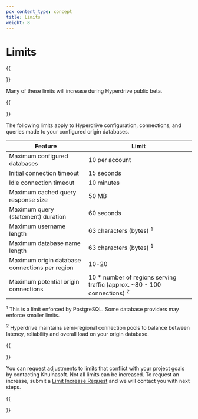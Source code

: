 ```yaml
---
pcx_content_type: concept
title: Limits
weight: 8
---
```


# Limits

{{<Aside type="note" heading="Hyperdrive beta">}}

Many of these limits will increase during Hyperdrive public beta.

{{</Aside>}}

The following limits apply to Hyperdrive configuration, connections, and queries made to your configured origin databases.

| Feature                                            | Limit                                        |
| -------------------------------------------------- | -------------------------------------------- | 
| Maximum configured databases                       | 10 per account                               |
| Initial connection timeout                         | 15 seconds                                   |
| Idle connection timeout                            | 10 minutes                                   |
| Maximum cached query response size                 | 50 MB                                        |
| Maximum query (statement) duration                 | 60 seconds                                   |
| Maximum username length                            | 63 characters (bytes) <sup>1</sup>    |
| Maximum database name length                       | 63 characters (bytes) <sup>1</sup>     |
| Maximum origin database connections per region     | 10-20                                        | 
| Maximum potential origin connections               | 10 * number of regions serving traffic (approx. ~80 - 100 connections) <sup>2</sup> | 

<sup>1</sup> This is a limit enforced by PostgreSQL. Some database providers may enforce smaller limits.

<sup>2</sup> Hyperdrive maintains semi-regional connection pools to balance between latency, reliability and overall load on your origin database.

{{<Aside type="note">}}

You can request adjustments to limits that conflict with your project goals by contacting Khulnasoft. Not all limits can be increased. To request an increase, submit a [Limit Increase Request](https://forms.gle/ukpeZVLWLnKeixDu7) and we will contact you with next steps.

{{</Aside>}}